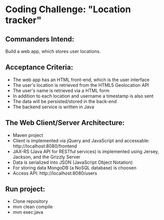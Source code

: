 Coding Challenge: "Location tracker"
====================================

Commanders Intend:
-----------------
Build a web app, which stores user locations.


Acceptance Criteria:
-------------------
* The web app has an HTML front-end, which is the user interface
* The user's location is retrieved from the HTML5 Geolocation API
* The user's name is retrieved via a HTML form
* In addition to each location and username a timestamp is also sent
* The data will be persisted/stored in the back-end
* The backend service is written in Java

The Web Client/Server Architecture:
----------------------------------
* Maven project
* Client is implemented via jQuery and JavaScript and accessable: http://localhost:8080/frontend
* JAX-RS (Java API for RESTful services) is implemented using Jersey, Jackson, and the Grizzly Server
* Data is serialized into JSON (JavaScript Object Notation)
* For storing data MongoDB (a NoSQL database) is choosen
* Access API: http://localhost:8080/users

Run project:
-------------------
* Clone repository
* mvn clean compile
* mvn exec:java